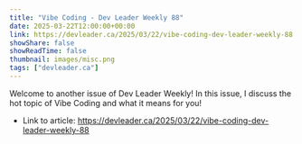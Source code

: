 ```yaml
---
title: "Vibe Coding - Dev Leader Weekly 88"
date: 2025-03-22T12:00:00+00:00
link: https://devleader.ca/2025/03/22/vibe-coding-dev-leader-weekly-88
showShare: false
showReadTime: false
thumbnail: images/misc.png
tags: ["devleader.ca"]
---
```

Welcome to another issue of Dev Leader Weekly! In this issue, I discuss the hot topic of Vibe Coding and what it means for you!

- Link to article: https://devleader.ca/2025/03/22/vibe-coding-dev-leader-weekly-88